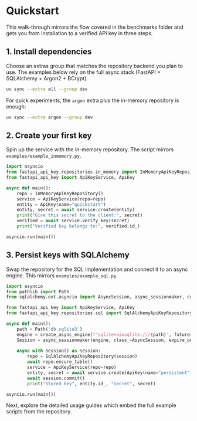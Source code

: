 # Quickstart

This walk-through mirrors the flow covered in the benchmarks folder and gets you from installation to a verified API key in three steps.

## 1. Install dependencies

Choose an extras group that matches the repository backend you plan to use. The examples below rely on the full async stack (FastAPI + SQLAlchemy + Argon2 + BCrypt).

```bash
uv sync --extra all --group dev
```

For quick experiments, the `argon` extra plus the in-memory repository is enough:

```bash
uv sync --extra argon --group dev
```

## 2. Create your first key

Spin up the service with the in-memory repository. The script mirrors `examples/example_inmemory.py`.

```python
import asyncio
from fastapi_api_key.repositories.in_memory import InMemoryApiKeyRepository
from fastapi_api_key import ApiKeyService, ApiKey

async def main():
    repo = InMemoryApiKeyRepository()
    service = ApiKeyService(repo=repo)
    entity = ApiKey(name="quickstart")
    entity, secret = await service.create(entity)
    print("Give this secret to the client:", secret)
    verified = await service.verify_key(secret)
    print("Verified key belongs to:", verified.id_)

asyncio.run(main())
```

## 3. Persist keys with SQLAlchemy

Swap the repository for the SQL implementation and connect it to an async engine. This mirrors `examples/example_sql.py`.

```python
import asyncio
from pathlib import Path
from sqlalchemy.ext.asyncio import AsyncSession, async_sessionmaker, create_async_engine

from fastapi_api_key import ApiKeyService, ApiKey
from fastapi_api_key.repositories.sql import SqlAlchemyApiKeyRepository

async def main():
    path = Path('db.sqlite3')
    engine = create_async_engine(f"sqlite+aiosqlite:///{path}", future=True)
    Session = async_sessionmaker(engine, class_=AsyncSession, expire_on_commit=False)
    
    async with Session() as session:
        repo = SqlAlchemyApiKeyRepository(session)
        await repo.ensure_table()
        service = ApiKeyService(repo=repo)
        entity, secret = await service.create(ApiKey(name="persistent"))
        await session.commit()
        print("Stored key", entity.id_, "secret", secret)

asyncio.run(main())
```

Next, explore the detailed usage guides which embed the full example scripts from the repository.
